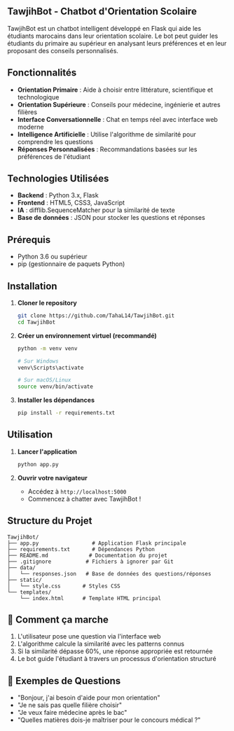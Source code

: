 ## TawjihBot - Chatbot d'Orientation Scolaire

TawjihBot est un chatbot intelligent développé en Flask qui aide les étudiants marocains dans leur orientation scolaire. Le bot peut guider les étudiants du primaire au supérieur en analysant leurs préférences et en leur proposant des conseils personnalisés.

## Fonctionnalités

- **Orientation Primaire** : Aide à choisir entre littérature, scientifique et technologique
- **Orientation Supérieure** : Conseils pour médecine, ingénierie et autres filières
- **Interface Conversationnelle** : Chat en temps réel avec interface web moderne
- **Intelligence Artificielle** : Utilise l'algorithme de similarité pour comprendre les questions
- **Réponses Personnalisées** : Recommandations basées sur les préférences de l'étudiant

## Technologies Utilisées

- **Backend** : Python 3.x, Flask
- **Frontend** : HTML5, CSS3, JavaScript
- **IA** : difflib.SequenceMatcher pour la similarité de texte
- **Base de données** : JSON pour stocker les questions et réponses

## Prérequis

- Python 3.6 ou supérieur
- pip (gestionnaire de paquets Python)

## Installation

1. **Cloner le repository**
   ```bash
   git clone https://github.com/TahaL14/TawjihBot.git
   cd TawjihBot
   ```

2. **Créer un environnement virtuel (recommandé)**
   ```bash
   python -m venv venv
   
   # Sur Windows
   venv\Scripts\activate
   
   # Sur macOS/Linux
   source venv/bin/activate
   ```

3. **Installer les dépendances**
   ```bash
   pip install -r requirements.txt
   ```

## Utilisation

1. **Lancer l'application**
   ```bash
   python app.py
   ```

2. **Ouvrir votre navigateur**
   - Accédez à `http://localhost:5000`
   - Commencez à chatter avec TawjihBot !

## Structure du Projet

```
TawjihBot/
├── app.py                 # Application Flask principale
├── requirements.txt       # Dépendances Python
├── README.md             # Documentation du projet
├── .gitignore           # Fichiers à ignorer par Git
├── data/
│   └── responses.json   # Base de données des questions/réponses
├── static/
│   └── style.css       # Styles CSS
└── templates/
    └── index.html      # Template HTML principal
```

## 🎯 Comment ça marche

1. L'utilisateur pose une question via l'interface web
2. L'algorithme calcule la similarité avec les patterns connus
3. Si la similarité dépasse 60%, une réponse appropriée est retournée
4. Le bot guide l'étudiant à travers un processus d'orientation structuré

## 📝 Exemples de Questions

- "Bonjour, j'ai besoin d'aide pour mon orientation"
- "Je ne sais pas quelle filière choisir"
- "Je veux faire médecine après le bac"
- "Quelles matières dois-je maîtriser pour le concours médical ?"
